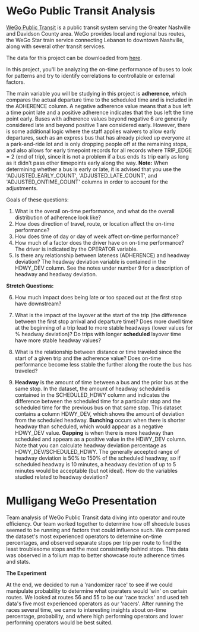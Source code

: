 # WeGo Public Transit Analysis
[WeGo Public Transit](https://www.wegotransit.com/) is a public transit system serving the Greater Nashville and Davidson County area. WeGo provides local and regional bus routes, the WeGo Star train service connecting Lebanon to downtown Nashville, along with several other transit services.

The data for this project can be downloaded from [here](https://drive.google.com/file/d/1iM4WjC9k3EXHPNc6q4AwDh_MEIpXvfMD/view?usp=sharing).

In this project, you'll be analyzing the on-time performance of buses to look for patterns and try to identify correlations to controllable or external factors. 

The main variable you will be studying in this project is **adherence**, which compares the actual departure time to the scheduled time and is included in the ADHERENCE column. A negative adherence value means that a bus left a time point late and a positive adherence indicates that the bus left the time point early. Buses with adherence values beyond negative 6 are generally considered late and beyond positive 1 are considered early. However, there is some additional logic where the staff applies waivers to allow early departures, such as an express bus that has already picked up everyone at a park-and-ride lot and is only dropping people off at the remaining stops, and also allows for early timepoint records for all records where TRIP_EDGE = 2 (end of trip), since it is not a problem if a bus ends its trip early as long as it didn't pass other timepoints early along the way. **Note:** When determining whether a bus is early or late, it is advised that you use the 'ADJUSTED_EARLY_COUNT', 'ADJUSTED_LATE_COUNT', and 'ADJUSTED_ONTIME_COUNT' columns in order to account for the adjustments.

Goals of these questions:
1. What is the overall on-time performance, and what do the overall distribution of adherence look like? 
2. How does direction of travel, route, or location affect the on-time performance?
3. How does time of day or day of week affect on-time performance?
4. How much of a factor does the driver have on on-time performance? The driver is indicated by the OPERATOR variable.
5. Is there any relationship between lateness (ADHERENCE) and headway deviation? The headway deviation variable is contained in the HDWY_DEV column. See the notes under number 9 for a description of headway and headway deviation.

**Stretch Questions:**  

6. How much impact does being late or too spaced out at the first stop have downstream?  
7. What is the impact of the layover at the start of the trip (the difference between the first stop arrival and departure time)? Does more dwell time at the beginning of a trip lead to more stable headways (lower values for % headway deviation)? Do trips with longer **scheduled** layover time have more stable headway values?  
8. What is the relationship between distance or time traveled since the start of a given trip and the adherence value? Does on-time performance become less stable the further along the route the bus has traveled?

9. **Headway** is the amount of time between a bus and the prior bus at the same stop. In the dataset, the amount of headway scheduled is contained in the SCHEDULED_HDWY column and indicates the difference between the scheduled time for a particular stop and the scheduled time for the previous bus on that same stop.
This dataset contains a column HDWY_DEV, which shows the amount of deviation from the scheduled headway. **Bunching** occurs when there is shorter headway than scheduled, which would appear as a negative HDWY_DEV value. **Gapping** is when there is more headway than scheduled and appears as a positive value in the HDWY_DEV column. Note that you can calculate headway deviation percentage as HDWY_DEV/SCHEDULED_HDWY. The generally accepted range of headway deviation is 50% to 150% of the scheduled headway, so if scheduled headway is 10 minutes, a headway deviation of up to 5 minutes would be acceptable (but not ideal).
How do the variables studied related to headway deviation? 




# Mulligang WeGo Presentation

Team analysis of WeGo Public Transit data diving into operator and route efficiency. Our team worked together to determine how off shcedule buses seemed to be running and factors that could influence such. We compared the dataset's most experienced operators to determine on-time percentages, and observed separate stops per trip per route to find the least troublesome stops and the most consistnetly behind stops. This data was observed in a folium map to better showcase route adherence times and stats. 

**The Experiment**

At the end, we decided to run a 'randomizer race' to see if we could manipulate probability to determine what operaters would 'win' on certain routes. We looked at routes 56 and 55 to be our 'race tracks' and used teh data's five most experienced operators as our 'racers'. After running the races several time, we came to interesting insights about on-time percentage, probability, and where high performing operators and lower performing operators would be best suited.
